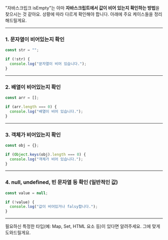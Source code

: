 "자바스크립크 isEmpty"는 아마 **자바스크립트에서 값이 비어 있는지 확인하는 방법**을 찾으시는 것 같아요. 상황에 따라 다르게 확인해야 합니다. 아래에 주요 케이스들을 정리해드릴게요.

---

### 1. **문자열이 비어있는지 확인**

```javascript
const str = "";

if (!str) {
  console.log("문자열이 비어 있습니다.");
}
```

---

### 2. **배열이 비어있는지 확인**

```javascript
const arr = [];

if (arr.length === 0) {
  console.log("배열이 비어 있습니다.");
}
```

---

### 3. **객체가 비어있는지 확인**

```javascript
const obj = {};

if (Object.keys(obj).length === 0) {
  console.log("객체가 비어 있습니다.");
}
```

---

### 4. **null, undefined, 빈 문자열 등 확인 (일반적인 값)**

```javascript
const value = null;

if (!value) {
  console.log("값이 비어있거나 falsy합니다.");
}
```

---

필요하신 특정한 타입(예: Map, Set, HTML 요소 등)이 있다면 알려주세요. 그에 맞게 도와드릴게요.
